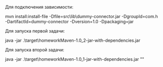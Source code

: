 Для подключения зависимости:

mvn install:install-file -Dfile=src\lib\dummy-connector.jar -DgroupId=com.h -DartifactId=dummy-connector -Dversion=1.0 -Dpackaging=jar

Для запуска первой задачи:

java -jar .\target\homeworkMaven-1.0_2-jar-with-dependencies.jar

Для запуска второй задачи: 

java -jar .\target\homeworkMaven-1.0_1-jar-with-dependencies.jar "<path-file>"
